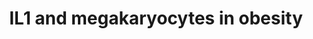 ---
annotations:
- id: DOID:654
  parent: disease of metabolism
  type: Disease Ontology
  value: overnutrition
- id: PW:0000540
  parent: disease pathway
  type: Pathway Ontology
  value: obesity pathway
- id: DOID:9970
  parent: disease of metabolism
  type: Disease Ontology
  value: obesity
- id: PW:0000883
  parent: regulatory pathway
  type: Pathway Ontology
  value: interleukin-1 signaling pathway
authors:
- Khanspers
- MaintBot
- MirellaKalafati
- Jmelius
- AMTan
- Susan
- Egonw
citedin:
- link: PMC8287703
  title: 'Transcriptomic changes in peripheral blood mononuclear cells with weight
    loss: systematic literature review and primary data synthesis (2021)'
- link: PMC7929374
  title: Identification of biomarkers and pathways for the SARS-CoV-2 infections that
    make complexities in pulmonary arterial hypertension patients (2021)
- link: PMC7665362
  title: Network-based identification genetic effect of SARS-CoV-2 infections to Idiopathic
    pulmonary fibrosis (IPF) patients (2020)
- link: PMC5372268
  title: 24h-gene variation effect of combined bevacizumab/erlotinib in advanced non-squamous
    non-small cell lung cancer using exon array blood profiling (2017)
communities:
- Diseases
description: Schematic of the effects of interleukin (IL)1-beta/IL1R1 on megakaryocyte
  and platelet function. A high fat diet will cause megakaryocytes to produce platelets
  with an increase in both inflammatory and thrombotic genes.  IL1-beta in circulation
  as a result of increased body weight will bind IL1R1 on megakaryocytes. This interaction
  leads to the activation of the nuclear factor (NF)kB, PI3K/Akt, and mitogen activated
  protein kinase (MAPK) (ERK and p38) pathways. As a result, there is an increase
  in megakarycoyte maturation, including increased adhesion, increases in ploidy,
  and increases in mRNA production of inflammatory and thrombotic genes. IL1-beta
  can also bind IL1R1 on platelets and either enhance aggregation induced by agonists
  or promote adhesion and heterotypic aggregate formation.  Some of the data used
  to create the pathway was generated in mouse (noted in pathway), however the pathway
  represents human homologs of those genes.  Proteins on this pathway have targeted
  assays available via the [https://assays.cancer.gov/available_assays?wp_id=WP2865
  CPTAC Assay Portal]
last-edited: 2022-01-11
ndex: 127cdd25-8b66-11eb-9e72-0ac135e8bacf
organisms:
- Homo sapiens
redirect_from:
- /index.php/Pathway:WP2865
- /instance/WP2865
- /instance/WP2865_r123108
revision: r123108
schema-jsonld:
- '@context': https://schema.org/
  '@id': https://wikipathways.github.io/pathways/WP2865.html
  '@type': Dataset
  creator:
    '@type': Organization
    name: WikiPathways
  description: Schematic of the effects of interleukin (IL)1-beta/IL1R1 on megakaryocyte
    and platelet function. A high fat diet will cause megakaryocytes to produce platelets
    with an increase in both inflammatory and thrombotic genes.  IL1-beta in circulation
    as a result of increased body weight will bind IL1R1 on megakaryocytes. This interaction
    leads to the activation of the nuclear factor (NF)kB, PI3K/Akt, and mitogen activated
    protein kinase (MAPK) (ERK and p38) pathways. As a result, there is an increase
    in megakarycoyte maturation, including increased adhesion, increases in ploidy,
    and increases in mRNA production of inflammatory and thrombotic genes. IL1-beta
    can also bind IL1R1 on platelets and either enhance aggregation induced by agonists
    or promote adhesion and heterotypic aggregate formation.  Some of the data used
    to create the pathway was generated in mouse (noted in pathway), however the pathway
    represents human homologs of those genes.  Proteins on this pathway have targeted
    assays available via the [https://assays.cancer.gov/available_assays?wp_id=WP2865
    CPTAC Assay Portal]
  keywords:
  - CCL2
  - CCR3
  - FCER1A
  - HBEGF
  - ICAM1
  - IFNG
  - IL18
  - IL1B
  - IL1R1
  - IRAK1
  - MMP9
  - MYD88
  - NFKB1
  - NLRP3
  - PAR1
  - PIK3CA
  - PLA2G7
  - S100A9
  - SELENBP1
  - TIMP1
  - TIMP2
  - TLR1
  - TLR2
  - Thrombin
  license: CC0
  name: IL1 and megakaryocytes in obesity
seo: CreativeWork
title: IL1 and megakaryocytes in obesity
wpid: WP2865
---